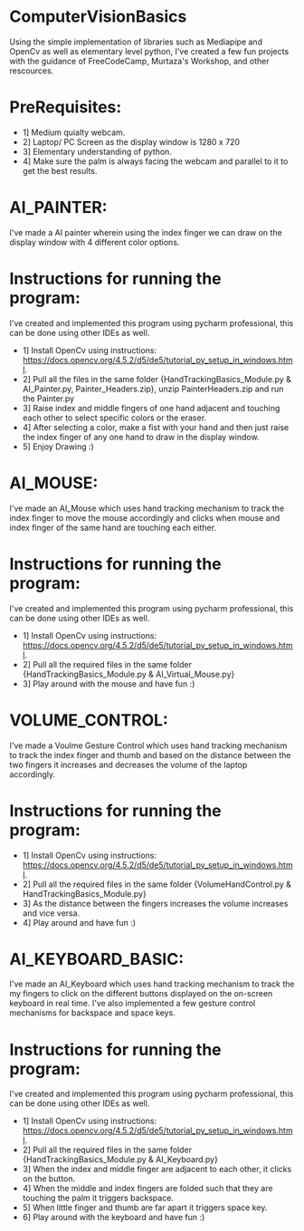 # ComputerVisionBasics
Using the simple implementation of libraries such as Mediapipe and OpenCv as well as  elementary level python, I've created a few fun projects with the guidance of FreeCodeCamp, Murtaza's Workshop, and other rescources.

# PreRequisites:
* 1] Medium quialty webcam.
* 2] Laptop/ PC Screen as the display window is 1280 x 720
* 3] Elementary understanding of python.
* 4] Make sure the palm is always facing the webcam and parallel to it to get the best results.

# AI_PAINTER: 
I've made a AI painter wherein using the index finger we can draw on the display window with 4 different color options. 
# Instructions for running the program:
I've created and implemented this program using pycharm professional, this can be done using other IDEs as well.    
* 1] Install OpenCv using instructions: https://docs.opencv.org/4.5.2/d5/de5/tutorial_py_setup_in_windows.html.    
* 2] Pull all the files in the same folder {HandTrackingBasics_Module.py & AI_Painter.py, Painter_Headers.zip}, unzip PainterHeaders.zip and run the Painter.py  
* 3] Raise index and middle fingers of one hand adjacent and touching each other to select specific colors or the eraser.  
* 4] After selecting a color, make a fist with your hand and then just raise the index finger of any one hand to draw in the display window.   
* 5] Enjoy Drawing :)  

# AI_MOUSE: 
I've made an AI_Mouse which uses hand tracking mechanism to track the index finger to move the mouse accordingly and clicks when mouse and
index finger of the same hand are touching each either. 
# Instructions for running the program:
I've created and implemented this program using pycharm professional, this can be done using other IDEs as well.    
* 1] Install OpenCv using instructions: https://docs.opencv.org/4.5.2/d5/de5/tutorial_py_setup_in_windows.html.    
* 2] Pull all the required files in the same folder {HandTrackingBasics_Module.py & AI_Virtual_Mouse.py}
* 3] Play around with the mouse and have fun :)

# VOLUME_CONTROL:
I've made a Voulme Gesture Control which uses hand tracking mechanism to track the index finger and thumb and based on the distance between the two fingers it increases and decreases the volume of the laptop accordingly.
# Instructions for running the program:
* 1] Install OpenCv using instructions: https://docs.opencv.org/4.5.2/d5/de5/tutorial_py_setup_in_windows.html.    
* 2] Pull all the required files in the same folder {VolumeHandControl.py & HandTrackingBasics_Module.py}
* 3] As the distance between the fingers increases the volume increases and vice versa.
* 4] Play around and have fun :)


# AI_KEYBOARD_BASIC: 
I've made an AI_Keyboard which uses hand tracking mechanism to track the my fingers to click on the different buttons displayed on the on-screen keyboard in real time.
I've also implemented a few gesture control mechanisms for backspace and space keys.
# Instructions for running the program:
I've created and implemented this program using pycharm professional, this can be done using other IDEs as well.    
* 1] Install OpenCv using instructions: https://docs.opencv.org/4.5.2/d5/de5/tutorial_py_setup_in_windows.html.    
* 2] Pull all the required files in the same folder {HandTrackingBasics_Module.py & AI_Keyboard.py}
* 3] When the index and middle finger are adjacent to each other, it clicks on the button.
* 4] When the middle and index fingers are folded such that they are touching the palm it triggers backspace.
* 5] When little finger and thumb are far apart it triggers space key.
* 6] Play around with the keyboard and have fun :)
